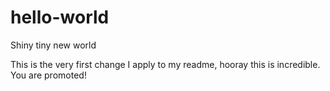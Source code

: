 # hello-world
Shiny tiny new world

This is the very first change I apply to my readme, hooray this is incredible. You are promoted! 
